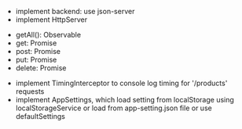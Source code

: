 - implement backend: use json-server
- implement HttpServer
* getAll<T>(): Observable<T>
* get<T>: Promise<T>
* post<T>: Promise<T>
* put<T>: Promise<T>
* delete<T>: Promise<T>
- implement TimingInterceptor to console log timing for '/products' requests
- implement AppSettings, which load setting from localStorage using localStorageService
or load from app-setting.json file or use defaultSettings
